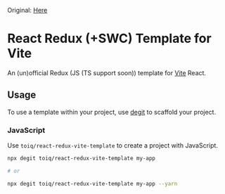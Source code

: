 Original: [Here](https://github.com/nvh95/vite-react-template-redux)

# React Redux (+SWC) Template for Vite 

An (un)official Redux (JS (TS support soon)) template for [Vite](https://vitejs.dev) React.

## Usage

To use a template within your project, use [degit](https://github.com/Rich-Harris/degit) to scaffold your project.

### JavaScript

Use `toiq/react-redux-vite-template` to create a project with JavaScript.

```sh
npx degit toiq/react-redux-vite-template my-app

# or

npx degit toiq/react-redux-vite-template my-app --yarn
```